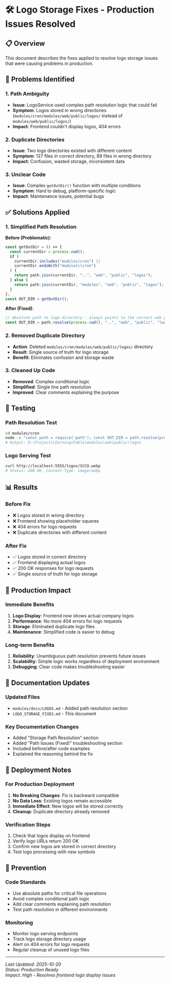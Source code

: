 # 🛠️ Logo Storage Fixes - Production Issues Resolved

## 📋 Overview

This document describes the fixes applied to resolve logo storage issues that were causing problems in production.

## 🚨 Problems Identified

### 1. **Path Ambiguity**

- **Issue**: LogoService used complex path resolution logic that could fail
- **Symptom**: Logos stored in wrong directories (`modules/cron/modules/web/public/logos/` instead of `modules/web/public/logos/`)
- **Impact**: Frontend couldn't display logos, 404 errors

### 2. **Duplicate Directories**

- **Issue**: Two logo directories existed with different content
- **Symptom**: 127 files in correct directory, 89 files in wrong directory
- **Impact**: Confusion, wasted storage, inconsistent data

### 3. **Unclear Code**

- **Issue**: Complex `getOutDir()` function with multiple conditions
- **Symptom**: Hard to debug, platform-specific logic
- **Impact**: Maintenance issues, potential bugs

## ✅ Solutions Applied

### 1. **Simplified Path Resolution**

**Before (Problematic)**:

```typescript
const getOutDir = () => {
  const currentDir = process.cwd();
  if (
    currentDir.includes("modules/cron") ||
    currentDir.endsWith("modules\\cron")
  ) {
    return path.join(currentDir, "..", "web", "public", "logos");
  } else {
    return path.join(currentDir, "modules", "web", "public", "logos");
  }
};
const OUT_DIR = getOutDir();
```

**After (Fixed)**:

```typescript
// Absolute path to logo directory - always points to the correct web public logos folder
const OUT_DIR = path.resolve(process.cwd(), "..", "web", "public", "logos");
```

### 2. **Removed Duplicate Directory**

- **Action**: Deleted `modules/cron/modules/web/public/logos/` directory
- **Result**: Single source of truth for logo storage
- **Benefit**: Eliminates confusion and storage waste

### 3. **Cleaned Up Code**

- **Removed**: Complex conditional logic
- **Simplified**: Single line path resolution
- **Improved**: Clear comments explaining the purpose

## 🧪 Testing

### Path Resolution Test

```bash
cd modules/cron
node -e "const path = require('path'); const OUT_DIR = path.resolve(process.cwd(), '..', 'web', 'public', 'logos'); console.log('OUT_DIR:', OUT_DIR);"
# Output: D:\Projects\EarningsTable\modules\web\public\logos
```

### Logo Serving Test

```bash
curl http://localhost:5555/logos/SCCO.webp
# Status: 200 OK, Content-Type: image/webp
```

## 📊 Results

### Before Fix

- ❌ Logos stored in wrong directory
- ❌ Frontend showing placeholder squares
- ❌ 404 errors for logo requests
- ❌ Duplicate directories with different content

### After Fix

- ✅ Logos stored in correct directory
- ✅ Frontend displaying actual logos
- ✅ 200 OK responses for logo requests
- ✅ Single source of truth for logo storage

## 🔧 Production Impact

### Immediate Benefits

1. **Logo Display**: Frontend now shows actual company logos
2. **Performance**: No more 404 errors for logo requests
3. **Storage**: Eliminated duplicate logo files
4. **Maintenance**: Simplified code is easier to debug

### Long-term Benefits

1. **Reliability**: Unambiguous path resolution prevents future issues
2. **Scalability**: Simple logic works regardless of deployment environment
3. **Debugging**: Clear code makes troubleshooting easier

## 📝 Documentation Updates

### Updated Files

- `modules/docs/LOGOS.md` - Added path resolution section
- `LOGO_STORAGE_FIXES.md` - This document

### Key Documentation Changes

- Added "Storage Path Resolution" section
- Added "Path Issues (Fixed)" troubleshooting section
- Included before/after code examples
- Explained the reasoning behind the fix

## 🚀 Deployment Notes

### For Production Deployment

1. **No Breaking Changes**: Fix is backward compatible
2. **No Data Loss**: Existing logos remain accessible
3. **Immediate Effect**: New logos will be stored correctly
4. **Cleanup**: Duplicate directory already removed

### Verification Steps

1. Check that logos display on frontend
2. Verify logo URLs return 200 OK
3. Confirm new logos are stored in correct directory
4. Test logo processing with new symbols

## 🎯 Prevention

### Code Standards

- Use absolute paths for critical file operations
- Avoid complex conditional path logic
- Add clear comments explaining path resolution
- Test path resolution in different environments

### Monitoring

- Monitor logo serving endpoints
- Track logo storage directory usage
- Alert on 404 errors for logo requests
- Regular cleanup of unused logo files

---

_Last Updated: 2025-10-20_  
_Status: Production Ready_  
_Impact: High - Resolves frontend logo display issues_
